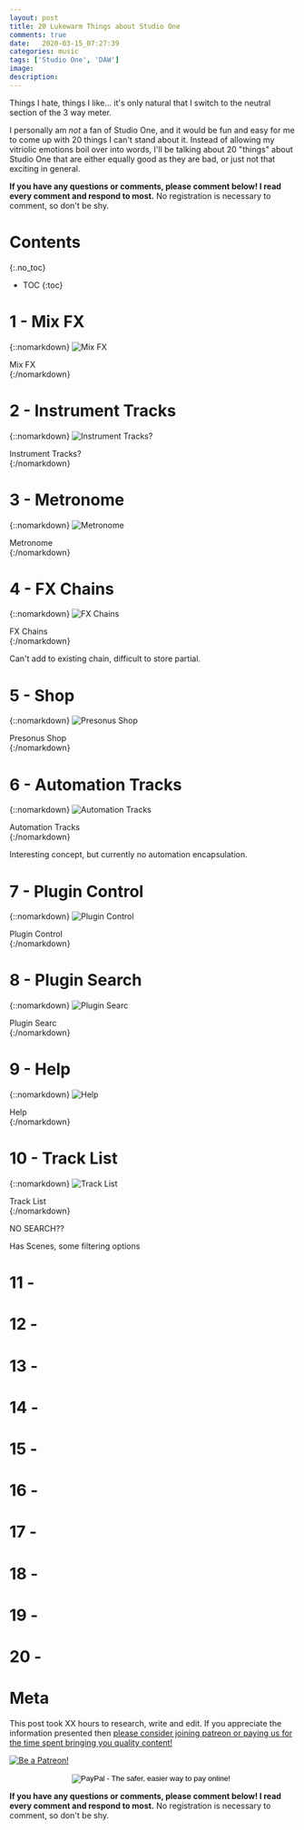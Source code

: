 ```yaml
---
layout: post
title: 20 Lukewarm Things about Studio One
comments: true
date:   2020-03-15_07:27:39 
categories: music
tags: ['Studio One', 'DAW']
image:
description:
---
```


Things I hate, things I like... it's only natural that I switch to the neutral section of the 3 way meter.

I personally am _not_ a fan of Studio One, and it would be fun and easy for me to come up with 20 things I can't stand about it. Instead of allowing my vitriolic emotions boil over into words, I'll be talking about 20 "things" about Studio One that are either equally good as they are bad, or just not that exciting in general.

<!--more-->

**If you have any questions or comments, please comment below! I read every comment and respond to most.** No registration is necessary to comment, so don't be shy.

# Contents
{:.no_toc}
* TOC
{:toc}

# 1 - Mix FX

{::nomarkdown}
<img src="/assets/Studio One/Neutral/MixFX.png" alt="Mix FX">
<div class="image-caption">Mix FX</div>
{:/nomarkdown}

# 2 - Instrument Tracks

{::nomarkdown}
<img src="/assets/Studio One/Neutral/Instrument.png" alt="Instrument Tracks?">
<div class="image-caption">Instrument Tracks?</div>
{:/nomarkdown}

# 3 - Metronome 

{::nomarkdown}
<img src="/assets/Studio One/Neutral/Metronome.png" alt="Metronome">
<div class="image-caption">Metronome</div>
{:/nomarkdown}

# 4 - FX Chains

{::nomarkdown}
<img src="/assets/Studio One/Neutral/FXChain.png" alt="FX Chains">
<div class="image-caption">FX Chains</div>
{:/nomarkdown}

Can't add to existing chain, difficult to store partial.

# 5 - Shop

{::nomarkdown}
<img src="/assets/Studio One/Neutral/Shop.png" alt="Presonus Shop">
<div class="image-caption">Presonus Shop</div>
{:/nomarkdown}

# 6 - Automation Tracks

{::nomarkdown}
<img src="/assets/Studio One/Neutral/AutomationTrack.png" alt="Automation Tracks">
<div class="image-caption">Automation Tracks</div>
{:/nomarkdown}

Interesting concept, but currently no automation encapsulation.

# 7 - Plugin Control

{::nomarkdown}
<img src="/assets/Studio One/Neutral/PluginControl.png" alt="Plugin Control">
<div class="image-caption">Plugin Control</div>
{:/nomarkdown}

# 8 - Plugin Search

{::nomarkdown}
<img src="/assets/Studio One/Neutral/PluginSearch.png" alt="Plugin Searc">
<div class="image-caption">Plugin Searc</div>
{:/nomarkdown}

# 9 - Help

{::nomarkdown}
<img src="/assets/Studio One/Neutral/Help.png" alt="Help">
<div class="image-caption">Help</div>
{:/nomarkdown}

# 10 - Track List

{::nomarkdown}
<img src="/assets/Studio One/Neutral/TrackList.png" alt="Track List">
<div class="image-caption">Track List</div>
{:/nomarkdown}

NO SEARCH??

Has Scenes, some filtering options

# 11 -  
# 12 -  
# 13 -  
# 14 -  
# 15 -  
# 16 -  
# 17 -  
# 18 -  
# 19 -  
# 20 -  

# Meta

This post took XX hours to research, write and edit. If you appreciate the information presented then <a href="/DonateNow/">please consider joining patreon or paying us for the time spent bringing you quality content!</a>

<a href="https://www.patreon.com/bePatron?u=7465992"> <img class="patreon-button" src="/assets/Patreon.png" alt="Be a Patreon!"></a>

<form style="text-align: center;" action="https://www.paypal.com/cgi-bin/webscr" method="post" target="_top">
<input type="hidden" name="cmd" value="_s-xclick">
<input type="hidden" name="hosted_button_id" value="BR247JAZBTUJJ">
<input type="image" src="https://www.paypalobjects.com/en_US/i/btn/btn_donateCC_LG.gif" border="0" name="submit" alt="PayPal - The safer, easier way to pay online!">
<img alt="" border="0" src="https://www.paypalobjects.com/en_US/i/scr/pixel.gif" width="1" height="1">
</form>

**If you have any questions or comments, please comment below! I read every comment and respond to most.** No registration is necessary to comment, so don't be shy.

